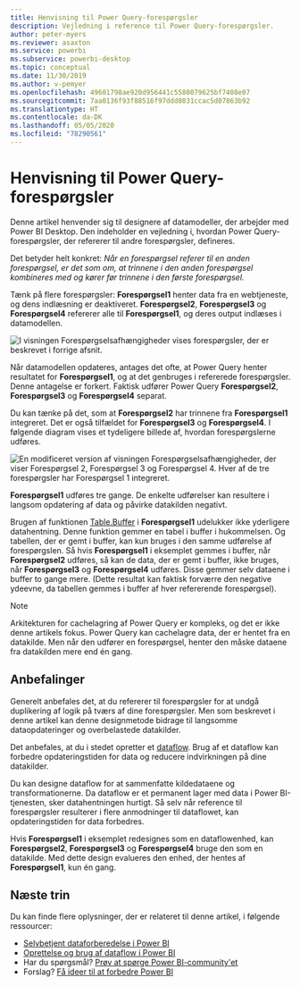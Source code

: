 ```yaml
---
title: Henvisning til Power Query-forespørgsler
description: Vejledning i reference til Power Query-forespørgsler.
author: peter-myers
ms.reviewer: asaxton
ms.service: powerbi
ms.subservice: powerbi-desktop
ms.topic: conceptual
ms.date: 11/30/2019
ms.author: v-pemyer
ms.openlocfilehash: 49601798ae920d956441c5580079625bf7408e07
ms.sourcegitcommit: 7aa0136f93f88516f97ddd8031ccac5d07863b92
ms.translationtype: HT
ms.contentlocale: da-DK
ms.lasthandoff: 05/05/2020
ms.locfileid: "78290561"
---
```

# <a name="referencing-power-query-queries"></a>Henvisning til Power Query-forespørgsler

Denne artikel henvender sig til designere af datamodeller, der arbejder med Power BI Desktop. Den indeholder en vejledning i, hvordan Power Query-forespørgsler, der refererer til andre forespørgsler, defineres.

Det betyder helt konkret: _Når en forespørgsel referer til en anden forespørgsel, er det som om, at trinnene i den anden forespørgsel kombineres med og kører før trinnene i den første forespørgsel._

Tænk på flere forespørgsler: **Forespørgsel1** henter data fra en webtjeneste, og dens indlæsning er deaktiveret. **Forespørgsel2**, **Forespørgsel3** og **Forespørgsel4** refererer alle til **Forespørgsel1**, og deres output indlæses i datamodellen.

![I visningen Forespørgselsafhængigheder vises forespørgsler, der er beskrevet i forrige afsnit.](media/power-query-referenced-queries/query-dependencies-web-service.png)

Når datamodellen opdateres, antages det ofte, at Power Query henter resultatet for **Forespørgsel1**, og at det genbruges i refererede forespørgsler. Denne antagelse er forkert. Faktisk udfører Power Query **Forespørgsel2**, **Forespørgsel3** og **Forespørgsel4** separat.

Du kan tænke på det, som at **Forespørgsel2** har trinnene fra **Forespørgsel1** integreret. Det er også tilfældet for **Forespørgsel3** og **Forespørgsel4**. I følgende diagram vises et tydeligere billede af, hvordan forespørgslerne udføres.

![En modificeret version af visningen Forespørgselsafhængigheder, der viser Forespørgsel 2, Forespørgsel 3 og Forespørgsel 4. Hver af de tre forespørgsler har Forespørgsel 1 integreret.](media/power-query-referenced-queries/query-dependencies-web-service-concept.png)

**Forespørgsel1** udføres tre gange. De enkelte udførelser kan resultere i langsom opdatering af data og påvirke datakilden negativt.

Brugen af funktionen [Table.Buffer](/powerquery-m/table-buffer) i **Forespørgsel1** udelukker ikke yderligere datahentning. Denne funktion gemmer en tabel i buffer i hukommelsen. Og tabellen, der er gemt i buffer, kan kun bruges i den samme udførelse af forespørgslen. Så hvis **Forespørgsel1** i eksemplet gemmes i buffer, når **Forespørgsel2** udføres, så kan de data, der er gemt i buffer, ikke bruges, når **Forespørgsel3** og **Forespørgsel4** udføres. Disse gemmer selv dataene i buffer to gange mere. (Dette resultat kan faktisk forværre den negative ydeevne, da tabellen gemmes i buffer af hver refererende forespørgsel).

> [!NOTE]
> Arkitekturen for cachelagring af Power Query er kompleks, og det er ikke denne artikels fokus. Power Query kan cachelagre data, der er hentet fra en datakilde. Men når den udfører en forespørgsel, henter den måske dataene fra datakilden mere end én gang.

## <a name="recommendations"></a>Anbefalinger

Generelt anbefales det, at du refererer til forespørgsler for at undgå duplikering af logik på tværs af dine forespørgsler. Men som beskrevet i denne artikel kan denne designmetode bidrage til langsomme dataopdateringer og overbelastede datakilder.

Det anbefales, at du i stedet opretter et [dataflow](../service-dataflows-overview.md). Brug af et dataflow kan forbedre opdateringstiden for data og reducere indvirkningen på dine datakilder.

Du kan designe dataflow for at sammenfatte kildedataene og transformationerne. Da dataflow er et permanent lager med data i Power BI-tjenesten, sker datahentningen hurtigt. Så selv når reference til forespørgsler resulterer i flere anmodninger til dataflowet, kan opdateringstiden for data forbedres.

Hvis **Forespørgsel1** i eksemplet redesignes som en dataflowenhed, kan **Forespørgsel2**, **Forespørgsel3** og **Forespørgsel4** bruge den som en datakilde. Med dette design evalueres den enhed, der hentes af **Forespørgsel1**, kun én gang.

## <a name="next-steps"></a>Næste trin

Du kan finde flere oplysninger, der er relateret til denne artikel, i følgende ressourcer:

- [Selvbetjent dataforberedelse i Power BI](../service-dataflows-overview.md)
- [Oprettelse og brug af dataflow i Power BI](../service-dataflows-create-use.md)
- Har du spørgsmål? [Prøv at spørge Power BI-community'et](https://community.powerbi.com/)
- Forslag? [Få ideer til at forbedre Power BI](https://ideas.powerbi.com/)
